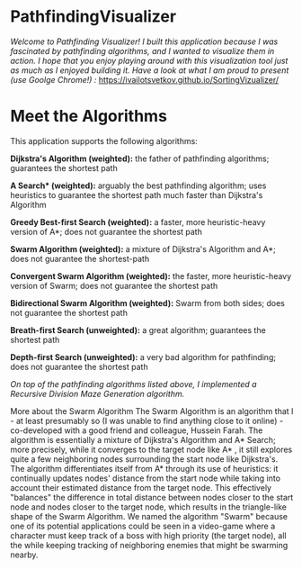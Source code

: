 # PathfindingVisualizer

<i>Welcome to Pathfinding Visualizer! I built this application because I was fascinated by pathfinding algorithms, and I wanted to visualize them in action. I hope that you enjoy playing around with this visualization tool just as much as I enjoyed building it.
Have a look at what I am proud to present (use Goolge Chrome!) :</i>
https://ivailotsvetkov.github.io/SortingVizualizer/

<h1>Meet the Algorithms</h1>
This application supports the following algorithms:

<b>Dijkstra's Algorithm (weighted):</b> the father of pathfinding algorithms; guarantees the shortest path

<b>A Search* (weighted):</b> arguably the best pathfinding algorithm; uses heuristics to guarantee the shortest path much faster than Dijkstra's Algorithm

<b>Greedy Best-first Search (weighted):</b>  a faster, more heuristic-heavy version of A*; does not guarantee the shortest path

<b>Swarm Algorithm (weighted):</b>  a mixture of Dijkstra's Algorithm and A*; does not guarantee the shortest-path

<b>Convergent Swarm Algorithm (weighted):</b>  the faster, more heuristic-heavy version of Swarm; does not guarantee the shortest path

<b>Bidirectional Swarm Algorithm (weighted):</b>  Swarm from both sides; does not guarantee the shortest path

<b>Breath-first Search (unweighted):</b>  a great algorithm; guarantees the shortest path

<b>Depth-first Search (unweighted):</b>  a very bad algorithm for pathfinding; does not guarantee the shortest path

<em>On top of the pathfinding algorithms listed above, I implemented a Recursive Division Maze Generation algorithm.</em>

More about the Swarm Algorithm
The Swarm Algorithm is an algorithm that I - at least presumably so (I was unable to find anything close to it online) - co-developed with a good friend and colleague, Hussein Farah. The algorithm is essentially a mixture of Dijkstra's Algorithm and A* Search; more precisely, while it converges to the target node like A* , it still explores quite a few neighboring nodes surrounding the start node like Dijkstra's. The algorithm differentiates itself from A* through its use of heuristics: it continually updates nodes' distance from the start node while taking into account their estimated distance from the target node. This effectively "balances" the difference in total distance between nodes closer to the start node and nodes closer to the target node, which results in the triangle-like shape of the Swarm Algorithm. We named the algorithm "Swarm" because one of its potential applications could be seen in a video-game where a character must keep track of a boss with high priority (the target node), all the while keeping tracking of neighboring enemies that might be swarming nearby.
